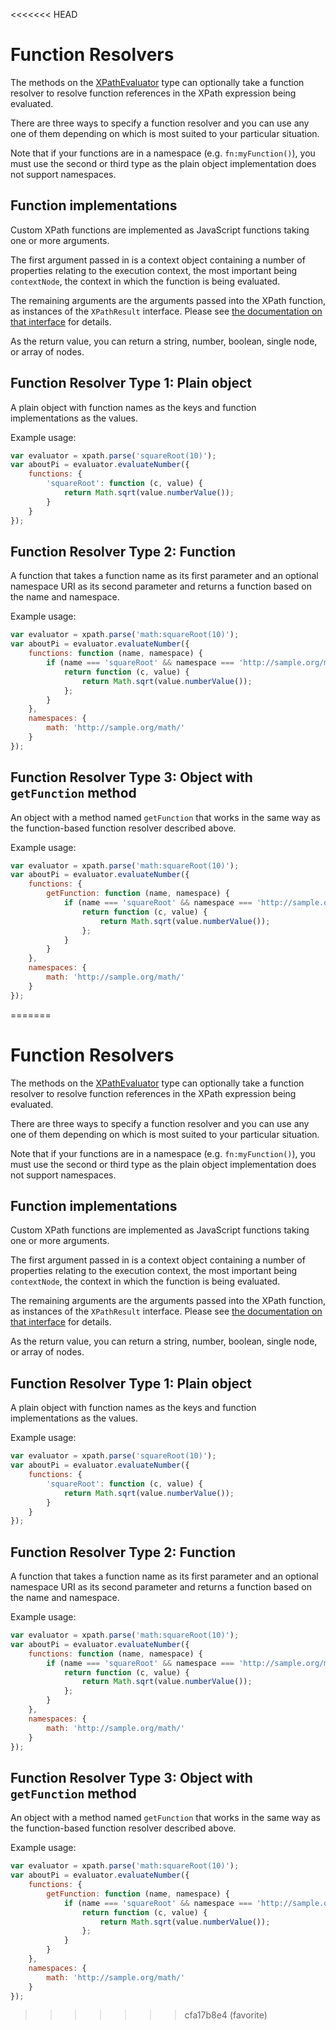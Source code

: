<<<<<<< HEAD
# Function Resolvers

The methods on the [XPathEvaluator](XPathEvaluator.md) type can optionally take a function resolver to resolve 
function references in the XPath expression being evaluated.

There are three ways to specify a function resolver and you can use any one of them depending on which is 
most suited to your particular situation.

Note that if your functions are in a namespace (e.g. `fn:myFunction()`), you must use the second or third 
type as the plain object implementation does not support namespaces.

## Function implementations

Custom XPath functions are implemented as JavaScript functions taking one or more arguments.

The first argument passed in is a context object containing a number of properties relating to the execution context, 
the most important being `contextNode`, the context in which the function is being evaluated.

The remaining arguments are the arguments passed into the XPath function, as instances of the `XPathResult` interface.
Please see [the documentation on that interface](XPathResult.md) for details.

As the return value, you can return a string, number, boolean, single node, or array of nodes.

## Function Resolver Type 1: Plain object

A plain object with function names as the keys and function implementations as the values.


Example usage:

```js
var evaluator = xpath.parse('squareRoot(10)');
var aboutPi = evaluator.evaluateNumber({
	functions: {
		'squareRoot': function (c, value) {
			return Math.sqrt(value.numberValue());
		}
	}
});
```

## Function Resolver Type 2: Function

A function that takes a function name as its first parameter and an optional namespace URI as its second parameter 
and returns a function based on the name and namespace.

Example usage:

```js
var evaluator = xpath.parse('math:squareRoot(10)');
var aboutPi = evaluator.evaluateNumber({
	functions: function (name, namespace) {
        if (name === 'squareRoot' && namespace === 'http://sample.org/math/') {
		    return function (c, value) {
		    	return Math.sqrt(value.numberValue());
		    };
        }
	},
    namespaces: {
        math: 'http://sample.org/math/'
    }
});
```

## Function Resolver Type 3: Object with `getFunction` method

An object with a method named `getFunction` that works in the same way as the function-based function resolver 
described above.

Example usage:

```js
var evaluator = xpath.parse('math:squareRoot(10)');
var aboutPi = evaluator.evaluateNumber({
	functions: {
        getFunction: function (name, namespace) {
            if (name === 'squareRoot' && namespace === 'http://sample.org/math/') {
		        return function (c, value) {
		    	    return Math.sqrt(value.numberValue());
		        };
            }
	    }
    },
    namespaces: {
        math: 'http://sample.org/math/'
    }
});
```
=======
# Function Resolvers

The methods on the [XPathEvaluator](XPathEvaluator.md) type can optionally take a function resolver to resolve 
function references in the XPath expression being evaluated.

There are three ways to specify a function resolver and you can use any one of them depending on which is 
most suited to your particular situation.

Note that if your functions are in a namespace (e.g. `fn:myFunction()`), you must use the second or third 
type as the plain object implementation does not support namespaces.

## Function implementations

Custom XPath functions are implemented as JavaScript functions taking one or more arguments.

The first argument passed in is a context object containing a number of properties relating to the execution context, 
the most important being `contextNode`, the context in which the function is being evaluated.

The remaining arguments are the arguments passed into the XPath function, as instances of the `XPathResult` interface.
Please see [the documentation on that interface](XPathResult.md) for details.

As the return value, you can return a string, number, boolean, single node, or array of nodes.

## Function Resolver Type 1: Plain object

A plain object with function names as the keys and function implementations as the values.


Example usage:

```js
var evaluator = xpath.parse('squareRoot(10)');
var aboutPi = evaluator.evaluateNumber({
	functions: {
		'squareRoot': function (c, value) {
			return Math.sqrt(value.numberValue());
		}
	}
});
```

## Function Resolver Type 2: Function

A function that takes a function name as its first parameter and an optional namespace URI as its second parameter 
and returns a function based on the name and namespace.

Example usage:

```js
var evaluator = xpath.parse('math:squareRoot(10)');
var aboutPi = evaluator.evaluateNumber({
	functions: function (name, namespace) {
        if (name === 'squareRoot' && namespace === 'http://sample.org/math/') {
		    return function (c, value) {
		    	return Math.sqrt(value.numberValue());
		    };
        }
	},
    namespaces: {
        math: 'http://sample.org/math/'
    }
});
```

## Function Resolver Type 3: Object with `getFunction` method

An object with a method named `getFunction` that works in the same way as the function-based function resolver 
described above.

Example usage:

```js
var evaluator = xpath.parse('math:squareRoot(10)');
var aboutPi = evaluator.evaluateNumber({
	functions: {
        getFunction: function (name, namespace) {
            if (name === 'squareRoot' && namespace === 'http://sample.org/math/') {
		        return function (c, value) {
		    	    return Math.sqrt(value.numberValue());
		        };
            }
	    }
    },
    namespaces: {
        math: 'http://sample.org/math/'
    }
});
```
>>>>>>> cfa17b8e4 (favorite)

